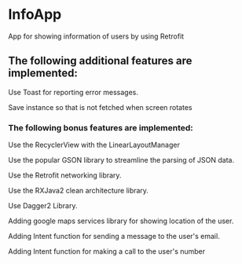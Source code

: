 # InfoApp
App for showing information of users by using Retrofit

## The following additional features are implemented:
 
 Use Toast for reporting error messages.
  
 Save instance so that is not fetched when screen rotates
  
### The following bonus features are implemented:

 Use the RecyclerView with the LinearLayoutManager

Use the popular GSON library to streamline the parsing of JSON data.

Use the Retrofit networking library.

Use the RXJava2 clean architecture library.

Use Dagger2 Library.

Adding google maps services library for showing location of the user.

Adding Intent function for sending a message to the user's email.

Adding Intent function for making a call to the user's number
